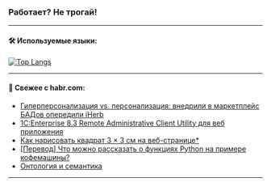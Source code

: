 ### Работает? Не трогай!

---
<!--
#### 🛠️ Technical stack:

![Java](https://img.shields.io/badge/Java-informational?logo=Oracle&style=flat&logoColor=white&color=FF4500)
![Kotlin](https://img.shields.io/badge/Kotlin-informational?logo=Kotlin&style=flat&logoColor=white&color=774D97)
![TS](https://img.shields.io/badge/TypeScript-informational?logo=typeScript&style=flat&logoColor=black&color=017acc)
![Python](https://img.shields.io/badge/Python-informational?logo=Python&style=flat&logoColor=black&color=ffdd54) <br>
![Spring](https://img.shields.io/badge/Spring-informational?logo=Spring&style=flat&logoColor=white&color=6DB33F) 
![SpringBoot](https://img.shields.io/badge/SpringBoot-informational?logo=SpringBoot&style=flat&logoColor=white&color=6DB33F)
![Nest](https://img.shields.io/badge/NestJS-informational?logo=NestJS&style=flat&logoColor=white&color=E0234E) 
![NodeJS](https://img.shields.io/badge/NodeJS-informational?logo=node.js&style=flat&logoColor=white&color=70A760)<br>
![PostgreSQL](https://img.shields.io/badge/PostgreSQL-informational?logo=PostgreSQL&style=flat&logoColor=white&color=DAA520)
![MongoDB](https://img.shields.io/badge/MongoDB-informational?logo=MongoDB&style=flat&logoColor=white&color=870000)
![Apache](https://img.shields.io/badge/Apache-informational?logo=apache&style=flat&logoColor=white&color=f74e28)

___ 
-->

#### 🛠️ Используемые языки:

[![Top Langs](https://github-readme-stats-u2qms2cxw-advtsettinggmailcoms-projects.vercel.app/api/top-langs/?username=zloylis&langs_count=10&hide_title=true&title_color=e6edf3&size_weight=0.5&count_weight=0.5&layout=compact&hide_progress=true&hide_border=true&theme=dracula)](https://github.com/zloylis)

<!---


####  :octocat:&nbsp;&nbsp; Статистика:

![GitHub stats](https://github-readme-stats-u2qms2cxw-advtsettinggmailcoms-projects.vercel.app/api?username=zloylis&show_icons=true&hide_border=true&theme=dracula&title_color=e6edf3&include_all_commits=true&count_private=true&hide_rank=false&hide_title=true&rank_icon=github)
-->
---

#### 💬 Свежее с habr.com:

<!-- BLOG-POST-LIST:START -->
- [Гиперперсонализация vs. персонализация: внедрили в маркетплейс БАДов опередили iHerb](https://habr.com/ru/articles/848288/?utm_source=habrahabr&utm_medium=rss&utm_campaign=848288)
- [1C:Enterprise 8.3 Remote Administrative Client Utility для веб приложения](https://habr.com/ru/articles/848282/?utm_source=habrahabr&utm_medium=rss&utm_campaign=848282)
- [Как нарисовать квадрат 3 × 3 см на веб-странице*](https://habr.com/ru/companies/yandex/articles/847000/?utm_source=habrahabr&utm_medium=rss&utm_campaign=847000)
- [[Перевод] Что можно рассказать о функциях Python на примере кофемашины?](https://habr.com/ru/companies/piter/articles/848270/?utm_source=habrahabr&utm_medium=rss&utm_campaign=848270)
- [Онтология и семантика](https://habr.com/ru/articles/848274/?utm_source=habrahabr&utm_medium=rss&utm_campaign=848274)
<!-- BLOG-POST-LIST:END -->

---

